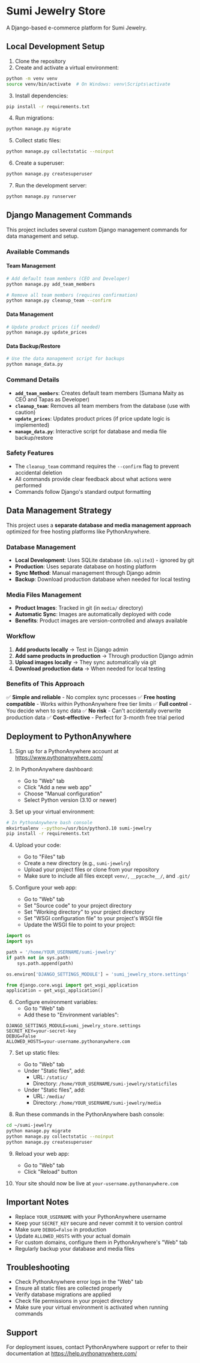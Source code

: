 # Sumi Jewelry Store

A Django-based e-commerce platform for Sumi Jewelry.

## Local Development Setup

1. Clone the repository
2. Create and activate a virtual environment:
```bash
python -m venv venv
source venv/bin/activate  # On Windows: venv\Scripts\activate
```

3. Install dependencies:
```bash
pip install -r requirements.txt
```

4. Run migrations:
```bash
python manage.py migrate
```

5. Collect static files:
```bash
python manage.py collectstatic --noinput
```

6. Create a superuser:
```bash
python manage.py createsuperuser
```

7. Run the development server:
```bash
python manage.py runserver
```

## Django Management Commands

This project includes several custom Django management commands for data management and setup.

### Available Commands

#### Team Management
```bash
# Add default team members (CEO and Developer)
python manage.py add_team_members

# Remove all team members (requires confirmation)
python manage.py cleanup_team --confirm
```

#### Data Management
```bash
# Update product prices (if needed)
python manage.py update_prices
```

#### Data Backup/Restore
```bash
# Use the data management script for backups
python manage_data.py
```

### Command Details

- **`add_team_members`**: Creates default team members (Sumana Maity as CEO and Tapas as Developer)
- **`cleanup_team`**: Removes all team members from the database (use with caution)
- **`update_prices`**: Updates product prices (if price update logic is implemented)
- **`manage_data.py`**: Interactive script for database and media file backup/restore

### Safety Features
- The `cleanup_team` command requires the `--confirm` flag to prevent accidental deletion
- All commands provide clear feedback about what actions were performed
- Commands follow Django's standard output formatting

## Data Management Strategy

This project uses a **separate database and media management approach** optimized for free hosting platforms like PythonAnywhere.

### Database Management
- **Local Development**: Uses SQLite database (`db.sqlite3`) - ignored by git
- **Production**: Uses separate database on hosting platform
- **Sync Method**: Manual management through Django admin
- **Backup**: Download production database when needed for local testing

### Media Files Management
- **Product Images**: Tracked in git (in `media/` directory)
- **Automatic Sync**: Images are automatically deployed with code
- **Benefits**: Product images are version-controlled and always available

### Workflow
1. **Add products locally** → Test in Django admin
2. **Add same products in production** → Through production Django admin
3. **Upload images locally** → They sync automatically via git
4. **Download production data** → When needed for local testing

### Benefits of This Approach
✅ **Simple and reliable** - No complex sync processes
✅ **Free hosting compatible** - Works within PythonAnywhere free tier limits
✅ **Full control** - You decide when to sync data
✅ **No risk** - Can't accidentally overwrite production data
✅ **Cost-effective** - Perfect for 3-month free trial period

## Deployment to PythonAnywhere

1. Sign up for a PythonAnywhere account at https://www.pythonanywhere.com/

2. In PythonAnywhere dashboard:
   - Go to "Web" tab
   - Click "Add a new web app"
   - Choose "Manual configuration"
   - Select Python version (3.10 or newer)

3. Set up your virtual environment:
```bash
# In PythonAnywhere bash console
mkvirtualenv --python=/usr/bin/python3.10 sumi-jewelry
pip install -r requirements.txt
```

4. Upload your code:
   - Go to "Files" tab
   - Create a new directory (e.g., `sumi-jewelry`)
   - Upload your project files or clone from your repository
   - Make sure to include all files except `venv/`, `__pycache__/`, and `.git/`

5. Configure your web app:
   - Go to "Web" tab
   - Set "Source code" to your project directory
   - Set "Working directory" to your project directory
   - Set "WSGI configuration file" to your project's WSGI file
   - Update the WSGI file to point to your project:
```python
import os
import sys

path = '/home/YOUR_USERNAME/sumi-jewelry'
if path not in sys.path:
    sys.path.append(path)

os.environ['DJANGO_SETTINGS_MODULE'] = 'sumi_jewelry_store.settings'

from django.core.wsgi import get_wsgi_application
application = get_wsgi_application()
```

6. Configure environment variables:
   - Go to "Web" tab
   - Add these to "Environment variables":
```
DJANGO_SETTINGS_MODULE=sumi_jewelry_store.settings
SECRET_KEY=your-secret-key
DEBUG=False
ALLOWED_HOSTS=your-username.pythonanywhere.com
```

7. Set up static files:
   - Go to "Web" tab
   - Under "Static files", add:
     - URL: `/static/`
     - Directory: `/home/YOUR_USERNAME/sumi-jewelry/staticfiles`
   - Under "Static files", add:
     - URL: `/media/`
     - Directory: `/home/YOUR_USERNAME/sumi-jewelry/media`

8. Run these commands in the PythonAnywhere bash console:
```bash
cd ~/sumi-jewelry
python manage.py migrate
python manage.py collectstatic --noinput
python manage.py createsuperuser
```

9. Reload your web app:
   - Go to "Web" tab
   - Click "Reload" button

10. Your site should now be live at `your-username.pythonanywhere.com`

## Important Notes

- Replace `YOUR_USERNAME` with your PythonAnywhere username
- Keep your `SECRET_KEY` secure and never commit it to version control
- Make sure `DEBUG=False` in production
- Update `ALLOWED_HOSTS` with your actual domain
- For custom domains, configure them in PythonAnywhere's "Web" tab
- Regularly backup your database and media files

## Troubleshooting

- Check PythonAnywhere error logs in the "Web" tab
- Ensure all static files are collected properly
- Verify database migrations are applied
- Check file permissions in your project directory
- Make sure your virtual environment is activated when running commands

## Support

For deployment issues, contact PythonAnywhere support or refer to their documentation at https://help.pythonanywhere.com/ 